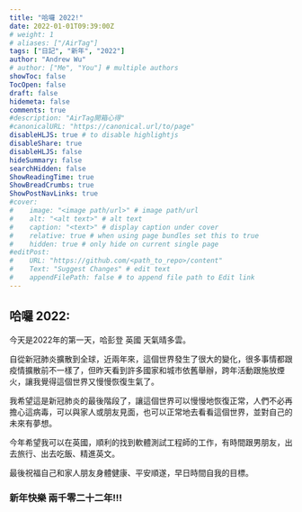 ```yaml
---
title: "哈囉 2022!"
date: 2022-01-01T09:39:00Z
# weight: 1
# aliases: ["/AirTag"]
tags: ["日記", "新年", "2022"]
author: "Andrew Wu"
# author: ["Me", "You"] # multiple authors
showToc: false
TocOpen: false
draft: false
hidemeta: false
comments: true
#description: "AirTag開箱心得"
#canonicalURL: "https://canonical.url/to/page"
disableHLJS: true # to disable highlightjs
disableShare: true
disableHLJS: false
hideSummary: false
searchHidden: false
ShowReadingTime: true
ShowBreadCrumbs: true
ShowPostNavLinks: true
#cover:
#    image: "<image path/url>" # image path/url
#    alt: "<alt text>" # alt text
#    caption: "<text>" # display caption under cover
#    relative: true # when using page bundles set this to true
#    hidden: true # only hide on current single page
#editPost:
#    URL: "https://github.com/<path_to_repo>/content"
#    Text: "Suggest Changes" # edit text
#    appendFilePath: false # to append file path to Edit link
---
```

## 哈囉 2022:

今天是2022年的第一天，哈彭登 英國 天氣晴多雲。

自從新冠肺炎擴散到全球，近兩年來，這個世界發生了很大的變化，很多事情都跟疫情擴散前不一樣了，但昨天看到許多國家和城市依舊舉辦，跨年活動跟施放煙火，讓我覺得這個世界又慢慢恢復生氣了。

我希望這是新冠肺炎的最後階段了，讓這個世界可以慢慢地恢復正常，人們不必再擔心這病毒，可以與家人或朋友見面，也可以正常地去看看這個世界，並對自己的未來有夢想。

今年希望我可以在英國，順利的找到軟體測試工程師的工作，有時間跟男朋友，出去旅行、出去吃飯、精進英文。

最後祝福自己和家人朋友身體健康、平安順遂，早日時間自我的目標。

### 新年快樂 兩千零二十二年!!!